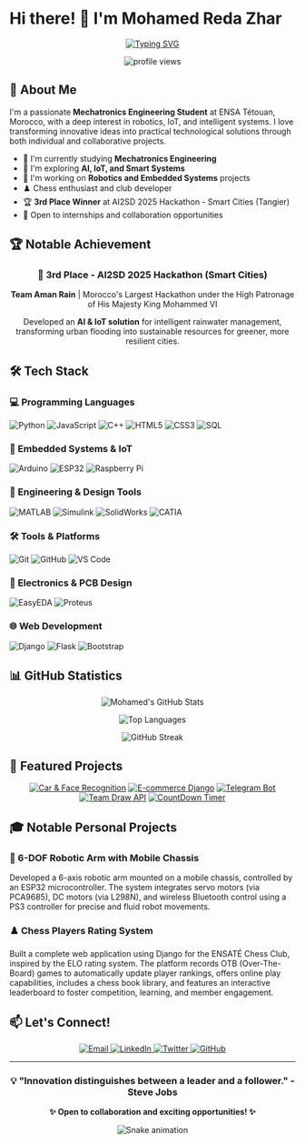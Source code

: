 # Hi there! 👋 I'm Mohamed Reda Zhar

<div align="center">
  
[![Typing SVG](https://readme-typing-svg.herokuapp.com?font=Fira+Code&weight=600&size=28&pause=1000&color=2E9EF7&center=true&vCenter=true&width=600&lines=Mechatronics+Engineering+Student;IoT+%26+Robotics+Enthusiast;Full+Stack+Developer;AI+%26+Smart+Systems+Builder)](https://git.io/typing-svg)

</div>

<p align="center">
  <img src="https://komarev.com/ghpvc/?username=MohamedReda2003&label=Profile%20views&color=0e75b6&style=flat" alt="profile views" />
</p>

## 🚀 About Me

I'm a passionate **Mechatronics Engineering Student** at ENSA Tétouan, Morocco, with a deep interest in robotics, IoT, and intelligent systems. I love transforming innovative ideas into practical technological solutions through both individual and collaborative projects.

- 🔭 I'm currently studying **Mechatronics Engineering**
- 🌱 I'm exploring **AI, IoT, and Smart Systems**
- 🤖 I'm working on **Robotics and Embedded Systems** projects
- ♟️ Chess enthusiast and club developer
- 🏆 **3rd Place Winner** at AI2SD 2025 Hackathon - Smart Cities (Tangier)
- 💼 Open to internships and collaboration opportunities

## 🏆 Notable Achievement

<div align="center">

### 🥉 3rd Place - AI2SD 2025 Hackathon (Smart Cities)

**Team Aman Rain** | Morocco's Largest Hackathon under the High Patronage of His Majesty King Mohammed VI

Developed an **AI & IoT solution** for intelligent rainwater management, transforming urban flooding into sustainable resources for greener, more resilient cities.

</div>

## 🛠️ Tech Stack

### 💻 Programming Languages
![Python](https://img.shields.io/badge/Python-3776AB?style=for-the-badge&logo=python&logoColor=white)
![JavaScript](https://img.shields.io/badge/JavaScript-F7DF1E?style=for-the-badge&logo=javascript&logoColor=black)
![C++](https://img.shields.io/badge/C++-00599C?style=for-the-badge&logo=cplusplus&logoColor=white)
![HTML5](https://img.shields.io/badge/HTML5-E34F26?style=for-the-badge&logo=html5&logoColor=white)
![CSS3](https://img.shields.io/badge/CSS3-1572B6?style=for-the-badge&logo=css3&logoColor=white)
![SQL](https://img.shields.io/badge/SQL-4479A1?style=for-the-badge&logo=mysql&logoColor=white)

### 🤖 Embedded Systems & IoT
![Arduino](https://img.shields.io/badge/Arduino-00979D?style=for-the-badge&logo=arduino&logoColor=white)
![ESP32](https://img.shields.io/badge/ESP32-000000?style=for-the-badge&logo=espressif&logoColor=white)
![Raspberry Pi](https://img.shields.io/badge/Raspberry_Pi-A22846?style=for-the-badge&logo=raspberry-pi&logoColor=white)

### 🔧 Engineering & Design Tools
![MATLAB](https://img.shields.io/badge/MATLAB-0076A8?style=for-the-badge&logo=mathworks&logoColor=white)
![Simulink](https://img.shields.io/badge/Simulink-0076A8?style=for-the-badge&logo=mathworks&logoColor=white)
![SolidWorks](https://img.shields.io/badge/SolidWorks-FF0000?style=for-the-badge&logo=dassaultsystemes&logoColor=white)
![CATIA](https://img.shields.io/badge/CATIA-005386?style=for-the-badge&logo=dassaultsystemes&logoColor=white)

### 🛠️ Tools & Platforms
![Git](https://img.shields.io/badge/Git-F05032?style=for-the-badge&logo=git&logoColor=white)
![GitHub](https://img.shields.io/badge/GitHub-181717?style=for-the-badge&logo=github&logoColor=white)
![VS Code](https://img.shields.io/badge/VS_Code-007ACC?style=for-the-badge&logo=visual-studio-code&logoColor=white)


### 📡 Electronics & PCB Design
![EasyEDA](https://img.shields.io/badge/EasyEDA-5588FF?style=for-the-badge&logo=easyeda&logoColor=white)
![Proteus](https://img.shields.io/badge/Proteus-1C79B8?style=for-the-badge&logo=proteus&logoColor=white)

### 🌐 Web Development
![Django](https://img.shields.io/badge/Django-092E20?style=for-the-badge&logo=django&logoColor=white)
![Flask](https://img.shields.io/badge/Flask-000000?style=for-the-badge&logo=flask&logoColor=white)
![Bootstrap](https://img.shields.io/badge/Bootstrap-7952B3?style=for-the-badge&logo=bootstrap&logoColor=white)


## 📊 GitHub Statistics

<div align="center">
  
![Mohamed's GitHub Stats](https://github-readme-stats.vercel.app/api?username=MohamedReda2003&show_icons=true&theme=tokyonight&hide_border=true&count_private=true)

![Top Languages](https://github-readme-stats.vercel.app/api/top-langs/?username=MohamedReda2003&layout=compact&theme=tokyonight&hide_border=true)

![GitHub Streak](https://github-readme-streak-stats.herokuapp.com/?user=MohamedReda2003&theme=tokyonight&hide_border=true)

</div>

## 🎯 Featured Projects

<div align="center">

[![Car & Face Recognition](https://github-readme-stats.vercel.app/api/pin/?username=MohamedReda2003&repo=cars-and-faces-recognition&theme=tokyonight&hide_border=true)](https://github.com/MohamedReda2003/cars-and-faces-recognition)
[![E-commerce Django](https://github-readme-stats.vercel.app/api/pin/?username=MohamedReda2003&repo=E-commerce-simple-website-with-Django&theme=tokyonight&hide_border=true)](https://github.com/MohamedReda2003/E-commerce-simple-website-with-Django)
[![Telegram Bot](https://github-readme-stats.vercel.app/api/pin/?username=MohamedReda2003&repo=Telegram-Bot-to-check-ENSA-Grades&theme=tokyonight&hide_border=true)](https://github.com/MohamedReda2003/Telegram-Bot-to-check-ENSA-Grades)
[![Team Draw API](https://github-readme-stats.vercel.app/api/pin/?username=MohamedReda2003&repo=Team-Draw-API&theme=tokyonight&hide_border=true)](https://github.com/MohamedReda2003/Team-Draw-API)
[![CountDown Timer](https://github-readme-stats.vercel.app/api/pin/?username=MohamedReda2003&repo=CountDown-Timer&theme=tokyonight&hide_border=true)](https://github.com/MohamedReda2003/CountDown-Timer)

</div>

## 🎓 Notable Personal Projects

### 🦾 6-DOF Robotic Arm with Mobile Chassis
Developed a 6-axis robotic arm mounted on a mobile chassis, controlled by an ESP32 microcontroller. The system integrates servo motors (via PCA9685), DC motors (via L298N), and wireless Bluetooth control using a PS3 controller for precise and fluid robot movements.

### ♟️ Chess Players Rating System
Built a complete web application using Django for the ENSATÉ Chess Club, inspired by the ELO rating system. The platform records OTB (Over-The-Board) games to automatically update player rankings, offers online play capabilities, includes a chess book library, and features an interactive leaderboard to foster competition, learning, and member engagement.

## 📫 Let's Connect!

<p align="center">
  <a href="mailto:mohamedredazhar2003@gmail.com">
    <img src="https://img.shields.io/badge/Email-D14836?style=for-the-badge&logo=gmail&logoColor=white" alt="Email"/>
  </a>
  <a href="https://www.linkedin.com/in/mohamed-reda-zhar-b90614211/">
    <img src="https://img.shields.io/badge/LinkedIn-0077B5?style=for-the-badge&logo=linkedin&logoColor=white" alt="LinkedIn"/>
  </a>
  <a href="https://x.com/MohamedRedaZhar">
    <img src="https://img.shields.io/badge/Twitter-1DA1F2?style=for-the-badge&logo=twitter&logoColor=white" alt="Twitter"/>
  </a>
  <a href="https://github.com/MohamedReda2003">
    <img src="https://img.shields.io/badge/GitHub-181717?style=for-the-badge&logo=github&logoColor=white" alt="GitHub"/>
  </a>
</p>

---

<div align="center">
  
### 💡 "Innovation distinguishes between a leader and a follower." - Steve Jobs

**✨ Open to collaboration and exciting opportunities! ✨**

![Snake animation](https://raw.githubusercontent.com/MohamedReda2003/MohamedReda2003/output/github-contribution-grid-snake.svg)

</div>
